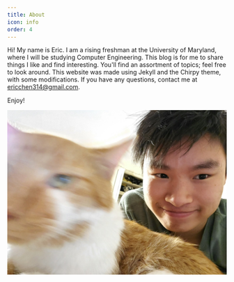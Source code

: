 ```yaml
---
title: About
icon: info
order: 4
---
```


Hi! My name is Eric. I am a rising freshman at the University of Maryland, where I will be studying Computer Engineering. This blog is for me to share things I like and find interesting. You'll find an assortment of topics; feel free to look around. This website was made using Jekyll and the Chirpy theme, with some modifications. If you have any questions, contact me at ericchen314@gmail.com.

Enjoy!

<img src="/assets/img/erec.jpg" alt="Me!">